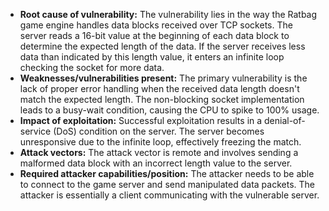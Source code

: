 - **Root cause of vulnerability:** The vulnerability lies in the way the Ratbag game engine handles data blocks received over TCP sockets. The server reads a 16-bit value at the beginning of each data block to determine the expected length of the data. If the server receives less data than indicated by this length value, it enters an infinite loop checking the socket for more data.
- **Weaknesses/vulnerabilities present:** The primary vulnerability is the lack of proper error handling when the received data length doesn't match the expected length. The non-blocking socket implementation leads to a busy-wait condition, causing the CPU to spike to 100% usage.
- **Impact of exploitation:** Successful exploitation results in a denial-of-service (DoS) condition on the server. The server becomes unresponsive due to the infinite loop, effectively freezing the match.
- **Attack vectors:** The attack vector is remote and involves sending a malformed data block with an incorrect length value to the server.
- **Required attacker capabilities/position:** The attacker needs to be able to connect to the game server and send manipulated data packets. The attacker is essentially a client communicating with the vulnerable server.